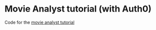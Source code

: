 
# Movie Analyst tutorial (with Auth0)

Code for the [movie analyst tutorial](https://scotch.io/tutorials/building-and-securing-a-modern-backend-api)
